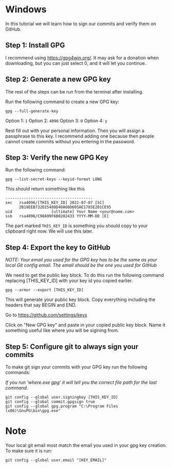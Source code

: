 # Windows

In this tutorial we will learn how to sign our commits and verify them on GitHub.

## Step 1: Install GPG

I recommend using https://gpg4win.org/. It may ask for a donation when downloading, but you can just
select 0, and it will let you continue.

## Step 2: Generate a new GPG key

The rest of the steps can be run from the terminal after installing.

Run the following command to create a new GPG key:

```
gpg --full-generate-key
```

Option 1: `1`
Option 2: `4096`
Option 3: `0`
Option 4: `y`

Rest fill out with your personal information. Then you will assign a passphrase to this key. I recommend adding one because then people cannot create commits without you entering in the password.

## Step 3: Verify the new GPG Key

Run the following command:

```
gpg --list-secret-keys --keyid-format LONG
```

This should return something like this
```
--------------------------------------
sec   rsa4096/[THIS_KEY_ID] 2021-07-07 [SC]
      2B18EEB732D15480D40A60D605AE1785E201CE95
uid                 [ultimate] Your Name <your@name.com>
ssb   rsa4096/C98A99F6B0202433 YYYY-MM-DD [E]
```

The part marked `THIS_KEY_ID` is something you should copy to your clipboard right now. We will use this later.

## Step 4: Export the key to GitHub

*NOTE: Your email you used for the GPG key has to be the same as your local Git config email. The email should be the one you used for GitHub*

We need to get the public key block. To do this run the following command replacing [THIS_KEY_ID] with your key id you copied earlier.

```
gpg --armor --export [THIS_KEY_ID]
```

This will generate your public key block. Copy everything including the headers that say BEGIN and END.

Go to https://github.com/settings/keys

Click on "New GPG key" and paste in your copied public key block. Name it something useful like where you will be sigining from.

## Step 5: Configure git to always sign your commits

To make git sign your commits with your GPG key run the following commands:

*If you run 'where.exe gpg' it will tell you the correct file path for the last command.*

```
git config --global user.signingkey [THIS_KEY_ID]
git config --global commit.gpgsign true
git config --global gpg.program "C:\Program Files (x86)\GnuPG\bin\gpg.exe"
```

# Note

Your local git email most match the email you used in your gpg key creation. To make sure it is run:
```
git config --global user.email "[KEY_EMAIL]"
```
